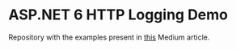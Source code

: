 # ASP.NET 6 HTTP Logging Demo

Repository with the examples present in [this](https://medium.com/@jorgep.s.matos) Medium article.
